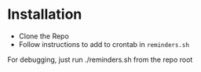 # Installation
* Clone the Repo
* Follow instructions to add to crontab in `reminders.sh`

For debugging, just run ./reminders.sh from the repo root
